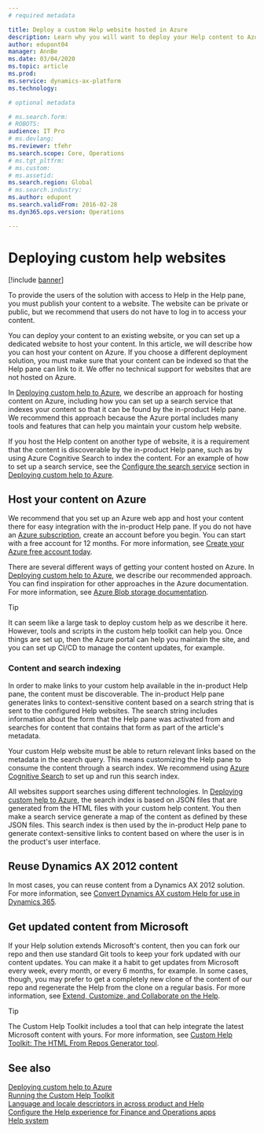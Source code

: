 ```yaml
---
# required metadata

title: Deploy a custom Help website hosted in Azure
description: Learn why you will want to deploy your Help content to Azure so that it can be found by the Help pane in Finance and Operations apps. 
author: edupont04
manager: AnnBe
ms.date: 03/04/2020
ms.topic: article
ms.prod: 
ms.service: dynamics-ax-platform
ms.technology: 

# optional metadata

# ms.search.form: 
# ROBOTS: 
audience: IT Pro
# ms.devlang: 
ms.reviewer: tfehr
ms.search.scope: Core, Operations
# ms.tgt_pltfrm: 
# ms.custom: 
# ms.assetid: 
ms.search.region: Global
# ms.search.industry: 
ms.author: edupont
ms.search.validFrom: 2016-02-28
ms.dyn365.ops.version: Operations

---
```


# Deploying custom help websites

[!include [banner](../includes/banner.md)]

To provide the users of the solution with access to Help in the Help pane, you must publish your content to a website. The website can be private or public, but we recommend that users do not have to log in to access your content.  

You can deploy your content to an existing website, or you can set up a dedicated website to host your content. In this article, we will describe how you can host your content on Azure. If you choose a different deployment solution, you must make sure that your content can be indexed so that the Help pane can link to it. We offer no technical support for websites that are not hosted on Azure.  

In [Deploying custom help to Azure](walkthrough-help-azure.md), we describe an approach for hosting content on Azure, including how you can set up a search service that indexes your content so that it can be found by the in-product Help pane. We recommend this approach because the Azure portal includes many tools and features that can help you maintain your custom help website.  

If you host the Help content on another type of website, it is a requirement that the content is discoverable by the in-product Help pane, such as by using Azure Cognitive Search to index the content. For an example of how to set up a search service, see the [Configure the search service](walkthrough-help-azure.md#searchconfig) section in [Deploying custom help to Azure](walkthrough-help-azure.md).  

## Host your content on Azure

We recommend that you set up an Azure web app and host your content there for easy integration with the in-product Help pane. If you do not have an [Azure subscription](/azure/guides/developer/azure-developer-guide#understanding-accounts-subscriptions-and-billing), create an account before you begin. You can start with a free account for 12 months. For more information, see [Create your Azure free account today](https://azure.microsoft.com/free/).  

There are several different ways of getting your content hosted on Azure. In [Deploying custom help to Azure](walkthrough-help-azure.md), we describe our recommended approach. You can find inspiration for other approaches in the Azure documentation. For more information, see [Azure Blob storage documentation](/azure/storage/blobs/).  

> [!TIP]
> It can seem like a large task to deploy custom help as we describe it here. However, tools and scripts in the custom help toolkit can help you. Once things are set up, then the Azure portal can help you maintain the site, and you can set up CI/CD to manage the content updates, for example.

### Content and search indexing

In order to make links to your custom help available in the in-product Help pane, the content must be discoverable. The in-product Help pane generates links to context-sensitive content based on a search string that is sent to the configured Help websites. The search string includes information about the form that the Help pane was activated from and searches for content that contains that form as part of the article's metadata.  

Your custom Help website must be able to return relevant links based on the metadata in the search query. This means customizing the Help pane to consume the content through a search index. We recommend using [Azure Cognitive Search](/azure/search/search-what-is-azure-search) to set up and run this search index.  

All websites support searches using different technologies. In [Deploying custom help to Azure](walkthrough-help-azure.md), the search index is based on JSON files that are generated from the HTML files with your custom help content. You then make a search service generate a map of the content as defined by these JSON files. This search index is then used by the in-product Help pane to generate context-sensitive links to content based on where the user is in the product's user interface.  

## Reuse Dynamics AX 2012 content

In most cases, you can reuse content from a Dynamics AX 2012 solution. For more information, see [Convert Dynamics AX custom Help for use in Dynamics 365](migrate-dynamicsax2012.md).  

## Get updated content from Microsoft

If your Help solution extends Microsoft's content, then you can fork our repo and then use standard Git tools to keep your fork updated with our content updates. You can make it a habit to get updates from Microsoft every week, every month, or every 6 months, for example. In some cases, though, you may prefer to get a completely new clone of the content of our repo and regenerate the Help from the clone on a regular basis. For more information, see [Extend, Customize, and Collaborate on the Help](contributor-guide.md).  

> [!TIP]
> The Custom Help Toolkit includes a tool that can help integrate the latest Microsoft content with yours. For more information, see [Custom Help Toolkit: The HTML From Repos Generator tool](custom-help-toolkit-htmlfromrepogenerator.md).

## See also

[Deploying custom help to Azure](walkthrough-help-azure.md)  
[Running the Custom Help Toolkit](custom-help-toolkit.md)  
[Language and locale descriptors in across product and Help](language-locale.md)  
[Configure the Help experience for Finance and Operations apps](../../fin-ops/get-started/help-connect.md)  
[Help system](../../fin-ops/get-started/help-overview.md)  
